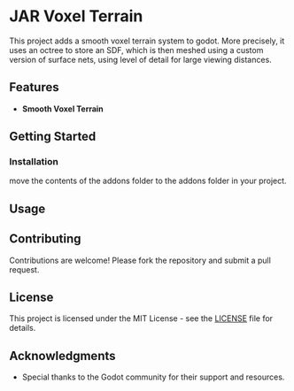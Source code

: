 # JAR Voxel Terrain

This project adds a smooth voxel terrain system to godot. More precisely, it uses an octree to store an SDF, which is then meshed using a custom version of surface nets, using level of detail for large viewing distances.

## Features

- **Smooth Voxel Terrain**

## Getting Started

### Installation

move the contents of the addons folder to the addons folder in your project.

## Usage

## Contributing

Contributions are welcome! Please fork the repository and submit a pull request.

## License

This project is licensed under the MIT License - see the [LICENSE](LICENSE) file for details.

## Acknowledgments

- Special thanks to the Godot community for their support and resources.
